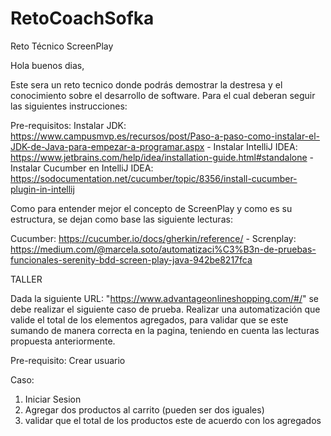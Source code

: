 # RetoCoachSofka


Reto Técnico ScreenPlay

Hola buenos dias,

Este sera un reto tecnico donde podrás demostrar la destresa y el conocimiento sobre el desarrollo de software. Para el cual deberan seguir las siguientes instrucciones:

Pre-requisitos:
Instalar JDK: https://www.campusmvp.es/recursos/post/Paso-a-paso-como-instalar-el-JDK-de-Java-para-empezar-a-programar.aspx - Instalar IntelliJ IDEA: https://www.jetbrains.com/help/idea/installation-guide.html#standalone - Instalar Cucumber en IntelliJ IDEA: https://sodocumentation.net/cucumber/topic/8356/install-cucumber-plugin-in-intellij

Como para entender mejor el concepto de ScreenPlay y como es su estructura, se dejan como base las siguiente lecturas:

Cucumber: https://cucumber.io/docs/gherkin/reference/ - Screnplay: https://medium.com/@marcela.soto/automatizaci%C3%B3n-de-pruebas-funcionales-serenity-bdd-screen-play-java-942be8217fca


TALLER

Dada la siguiente URL: "https://www.advantageonlineshopping.com/#/" se debe realizar el siguiente caso de prueba. Realizar una automatización que valide el total de los elementos agregados, para validar que se este sumando de manera correcta en la pagina, teniendo en cuenta las lecturas propuesta anteriormente.

Pre-requisito: Crear usuario

Caso:
1. Iniciar Sesion
2. Agregar dos productos al carrito (pueden ser dos iguales)
3. validar que el total de los productos este de acuerdo con los agregados

